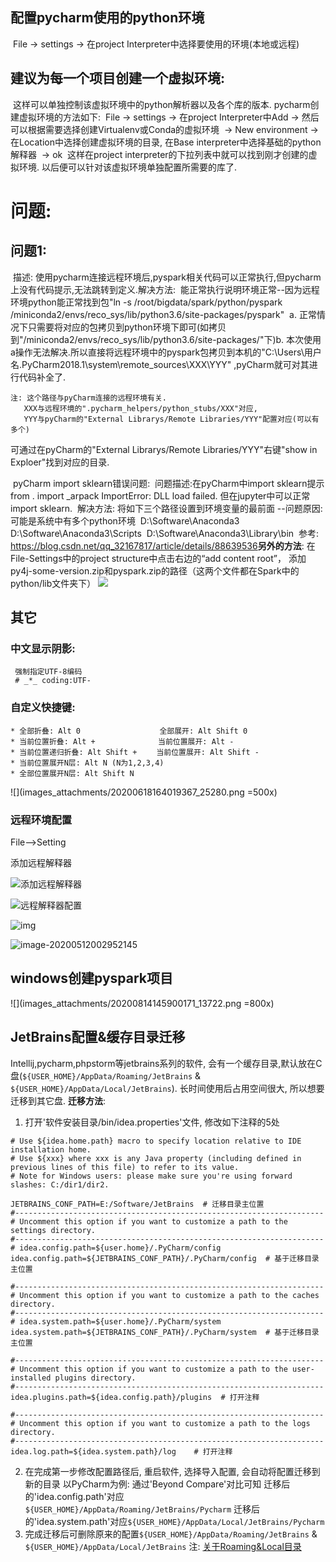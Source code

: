 ## 配置pycharm使用的python环境

​    File -> settings -> 在project Interpreter中选择要使用的环境(本地或远程)

## 建议为每一个项目创建一个虚拟环境:

​    这样可以单独控制该虚拟环境中的python解析器以及各个库的版本.
​    pycharm创建虚拟环境的方法如下:
​    File -> settings -> 在project Interpreter中Add -> 然后可以根据需要选择创建Virtualenv或Conda的虚拟环境
​    -> New environment -> 在Location中选择创建虚拟环境的目录, 在Base interpreter中选择基础的python解释器
​    -> ok
​    这样在project interpreter的下拉列表中就可以找到刚才创建的虚拟环境.
​    以后便可以针对该虚拟环境单独配置所需要的库了.

# 问题:

## 问题1:

​    描述:
​        使用pycharm连接远程环境后,pyspark相关代码可以正常执行,但pycharm上没有代码提示,无法跳转到定义.
​    解决方法:
​        能正常执行说明环境正常--因为远程环境python能正常找到包"ln -s /root/bigdata/spark/python/pyspark /miniconda2/envs/reco_sys/lib/python3.6/site-packages/pyspark"
​        a. 正常情况下只需要将对应的包拷贝到python环境下即可(如拷贝到"/miniconda2/envs/reco_sys/lib/python3.6/site-packages/"下)
​        b. 本次使用a操作无法解决.所以直接将远程环境中的pyspark包拷贝到本机的"C:\Users\用户名\.PyCharm2018.1\system\remote_sources\XXX\YYY" ,pyCharm就可对其进行代码补全了.
​        

    注: 这个路径与pyCharm连接的远程环境有关. 
       XXX与远程环境的".pycharm_helpers/python_stubs/XXX"对应,
       YYY与pyCharm的"External Librarys/Remote Libraries/YYY"配置对应(可以有多个)
   可通过在pyCharm的"External Librarys/Remote Libraries/YYY"右键"show in Exploer"找到对应的目录.

​    pyCharm import sklearn错误问题:
​    问题描述:在pyCharm中import sklearn提示from . import _arpack  ImportError: DLL load failed.
​             但在jupyter中可以正常import sklearn.
​    解决方法: 将如下三个路径设置到环境变量的最前面 --问题原因:可能是系统中有多个python环境
​        D:\Software\Anaconda3
​        D:\Software\Anaconda3\Scripts
​        D:\Software\Anaconda3\Library\bin
​    参考: https://blog.csdn.net/qq_32167817/article/details/88639536
​    ​
     **另外的方法**:
     在File-Settings中的project structure中点击右边的“add  content root”，
     添加py4j-some-version.zip和pyspark.zip的路径（这两个文件都在Spark中的python/lib文件夹下）
     ![](images_attachments/20200813194817964_11260.png)

## 其它
### 中文显示阴影:
     强制指定UTF-8编码
     # _*_ coding:UTF-

###  自定义快捷键:
    * 全部折叠: Alt 0               　 全部展开: Alt Shift 0
    * 当前位置折叠: Alt +              当前位置展开: Alt -
    * 当前位置递归折叠: Alt Shift +　　 当前位置展开: Alt Shift -
    * 当前位置展开N层: Alt N (N为1,2,3,4)
    * 全部位置展开N层: Alt Shift N
![](images_attachments/20200618164019367_25280.png =500x)



### 远程环境配置

File-->Setting

添加远程解释器

![添加远程解释器](pycharm使用.assets/image-20200512002723204.png) 

![远程解释器配置](pycharm使用.assets/image-20200512002909033.png)

![img](pycharm使用.assets/1U%[SMQ9ML44ZH_@ZKCZJ.png)

![image-20200512002952145](pycharm使用.assets/image-20200512002952145.png)



## windows创建pyspark项目
![](images_attachments/20200814145900171_13722.png =800x)



## JetBrains配置&缓存目录迁移
Intellij,pycharm,phpstorm等jetbrains系列的软件, 会有一个缓存目录,默认放在C盘(`${USER_HOME}/AppData/Roaming/JetBrains` & `${USER_HOME}/AppData/Local/JetBrains`). 
长时间使用后占用空间很大, 所以想要迁移到其它盘.
**迁移方法**:
1. 打开'软件安装目录/bin/idea.properties'文件, 修改如下注释的5处
```
# Use ${idea.home.path} macro to specify location relative to IDE installation home.
# Use ${xxx} where xxx is any Java property (including defined in previous lines of this file) to refer to its value.
# Note for Windows users: please make sure you're using forward slashes: C:/dir1/dir2.

JETBRAINS_CONF_PATH=E:/Software/JetBrains  # 迁移目录主位置
#---------------------------------------------------------------------
# Uncomment this option if you want to customize a path to the settings directory.
#---------------------------------------------------------------------
# idea.config.path=${user.home}/.PyCharm/config
idea.config.path=${JETBRAINS_CONF_PATH}/.PyCharm/config  # 基于迁移目录主位置

#---------------------------------------------------------------------
# Uncomment this option if you want to customize a path to the caches directory.
#---------------------------------------------------------------------
# idea.system.path=${user.home}/.PyCharm/system
idea.system.path=${JETBRAINS_CONF_PATH}/.PyCharm/system  # 基于迁移目录主位置

#---------------------------------------------------------------------
# Uncomment this option if you want to customize a path to the user-installed plugins directory.
#---------------------------------------------------------------------
idea.plugins.path=${idea.config.path}/plugins  # 打开注释

#---------------------------------------------------------------------
# Uncomment this option if you want to customize a path to the logs directory.
#---------------------------------------------------------------------
idea.log.path=${idea.system.path}/log    # 打开注释
```

2. 在完成第一步修改配置路径后, 重启软件, 选择导入配置, 会自动将配置迁移到新的目录
以PyCharm为例: 通过'Beyond Compare'对比可知 迁移后的'idea.config.path'对应`${USER_HOME}/AppData/Roaming/JetBrains/Pycharm`
迁移后的'idea.system.path'对应`${USER_HOME}/AppData/Local/JetBrains/Pycharm`
3. 完成迁移后可删除原来的配置`${USER_HOME}/AppData/Roaming/JetBrains` & `${USER_HOME}/AppData/Local/JetBrains`
注: [关于Roaming&Local目录](https://www.bilibili.com/video/BV1G84y1P7UM/)